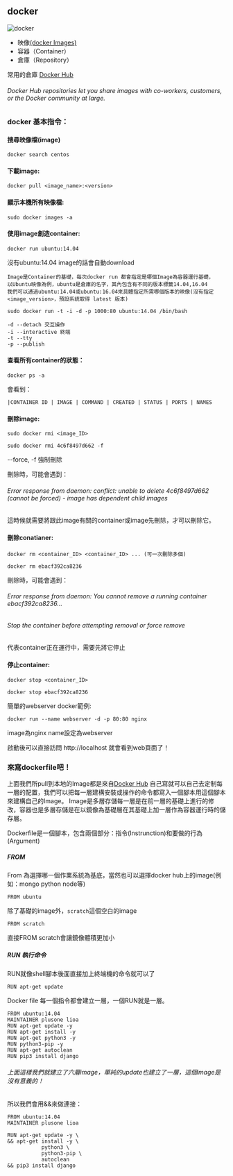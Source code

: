 

## docker
![docker](https://github.com/Plusone7/learnNote/blob/master/docker/img/docker.png?raw=true)

* 映像[(docker Images)](https://docs.docker.com/engine/reference/commandline/images/)
* 容器（Container）
* 倉庫（Repository）



常用的倉庫 [Docker Hub](https://hub.docker.com/)
###### Docker Hub repositories let you share images with co-workers, customers, or the Docker community at large. 

### docker 基本指令：
#### 搜尋映像檔(image)
```
docker search centos
```
#### 下載image:
```
docker pull <image_name>:<version>
```
#### 顯示本機所有映像檔:
```
sudo docker images -a
```
#### 使用image創造container:

```
docker run ubuntu:14.04
```

沒有ubuntu:14.04 image的話會自動download

```
Image是Container的基礎，每次docker run 都會指定是哪個Image為容器運行基礎，
以Ubuntu映像為例，ubuntu是倉庫的名字，其內包含有不同的版本標籤14.04,16.04 
我們可以通過ubuntu:14.04或ubuntu:16.04來具體指定所需哪個版本的映像(沒有指定 <image_version>，預設系統取得 latest 版本)
```

```
sudo docker run -t -i -d -p 1000:80 ubuntu:14.04 /bin/bash
```

```
-d --detach 交互操作
-i --interactive 終端
-t --tty
-p --publish
```
#### 查看所有container的狀態：
```
docker ps -a 
```
會看到：
```
|CONTAINER ID | IMAGE | COMMAND | CREATED | STATUS | PORTS | NAMES
```
#### 刪除image:
```
sudo docker rmi <image_ID>
```
```
sudo docker rmi 4c6f8497d662 -f
```
--force, -f 強制刪除

刪除時，可能會遇到：
###### Error response from daemon: conflict: unable to delete 4c6f8497d662 (cannot be forced) - image has dependent child images
這時候就需要將跟此image有關的container或image先刪除，才可以刪除它。


#### 刪除conatianer:
```
docker rm <container_ID> <container_ID> ... (可一次刪除多個)
```
```
docker rm ebacf392ca8236
```
刪除時，可能會遇到：
###### Error response from daemon: You cannot remove a running container ebacf392ca8236... 
###### Stop the container before attempting removal or force remove
代表container正在運行中，需要先將它停止

#### 停止container:
```
docker stop <container_ID>
```
```
docker stop ebacf392ca8236
```

簡單的webserver docker範例:
```
docker run --name webserver -d -p 80:80 nginx
```
image為nginx 
name設定為webserver

啟動後可以直接訪問 http://localhost 就會看到web頁面了！



### 來寫dockerfile吧！

上面我們所pull到本地的Image都是來自[Docker Hub](https://hub.docker.com/)
自己寫就可以自己去定制每一層的配置，我們可以把每一層建構安裝或操作的命令都寫入一個腳本用這個腳本來建構自己的Image。
Image是多層存儲每一層是在前一層的基礎上進行的修改，容器也是多層存儲是在以鏡像為基礎層在其基礎上加一層作為容器運行時的儲存層。

Dockerfile是一個腳本，包含兩個部分：指令(Instrunction)和要做的行為(Argument)


##### FROM
From 為選擇哪一個作業系統為基底，當然也可以選擇docker hub上的image(例如：mongo python node等)

```
FROM ubuntu  
```
除了基礎的image外，`scratch`這個空白的image
```
FROM scratch
```
直接FROM scratch會讓鏡像體積更加小


##### RUN 執行命令
RUN就像shell腳本後面直接加上終端機的命令就可以了

```
RUN apt-get update
```

Docker file 每一個指令都會建立一層，一個RUN就是一層。
``` shell
FROM ubuntu:14.04
MAINTAINER plusone lioa
RUN apt-get update -y 
RUN apt-get install -y 
RUN apt-get python3 -y 
RUN python3-pip -y
RUN apt-get autoclean 
RUN pip3 install django 

```
###### 上面這樣我們就建立了六層image，單純的update也建立了一層，這個image是沒有意義的！

所以我們會用&&來做連接：

```
FROM ubuntu:14.04
MAINTAINER plusone lioa

RUN apt-get update -y \
&& apt-get install -y \
           python3 \
           python3-pip \
           autoclean 
&& pip3 install django 
```






